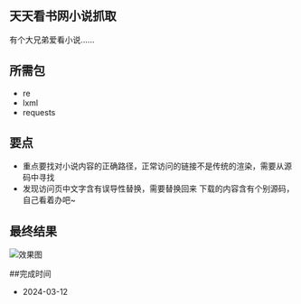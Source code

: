
## 天天看书网小说抓取

有个大兄弟爱看小说......

## 所需包

- re
- lxml
- requests

## 要点
- 重点要找对小说内容的正确路径，正常访问的链接不是传统的渲染，需要从源码中寻找
- 发现访问页中文字含有误导性替换，需要替换回来
下载的内容含有个别源码，自己看着办吧~

## 最终结果

![效果图](../static/imgs/res.png)


##完成时间
- 2024-03-12
